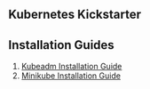 ## Kubernetes Kickstarter

## Installation Guides

1. [Kubeadm Installation Guide](./kubeadm_installation.md)
2. [Minikube Installation Guide](./minikube_installation.md)

